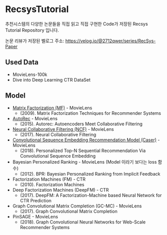 # RecsysTutorial
추천시스템의 다양한 논문들을 직접 읽고 직접 구현한 Code가 저장된 Recsys Tutorial Repository 입니다.

논문 리뷰가 저장된 벨로그 주소: https://velog.io/@2712qwer/series/RecSys-Paper

## Used Data
- MovieLens-100k
- Dive into Deep Learning CTR DataSet

## Model
- [Matrix Factorization (MF)](https://github.com/SeongBeomLEE/RecsysTutorial/tree/main/MF) - MovieLens
  - (2009). Matrix Factorization Techniques for Recommender Systems
- [AutoRec](https://github.com/SeongBeomLEE/RecsysTutorial/tree/main/AutoRec) - MovieLens
  - (2015). Autorec: Autoencoders Meet Collaborative Filtering
- [Neural Collaborative Filtering (NCF)](https://github.com/SeongBeomLEE/RecsysTutorial/tree/main/NCF) - MovieLens
  - (2017). Neural Collaborative Filtering
- [Convolutional Sequence Embedding Recommendation Model (Caser)](https://github.com/SeongBeomLEE/RecsysTutorial/tree/main/Caser) - MovieLens
  - (2018). Personalized Top-N Sequential Recommendation Via Convolutional Sequence Embedding
- Bayesian Personalized Ranking - MovieLens (Model 이라기 보다는 loss 함수)
  - (2012). BPR: Bayesian Personalized Ranking from Implicit Feedback
- Factorization Machines (FM) - CTR
  - (2010). Factorization Machines
- Deep Factorization Machines (DeepFM) - CTR
  - (2017). DeepFM: A Factorization-Machine based Neural Network for CTR Prediction
- Graph Convolutional Matrix Completion (GC-MC) - MovieLens
  - (2017). Graph Convolutional Matrix Completion
- PinSAGE - MovieLens
  - (2018). Graph Convolutional Neural Networks for Web-Scale Recommender Systems